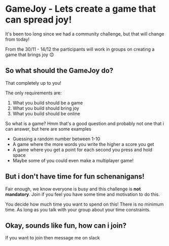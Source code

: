 # GameJoy - Lets create a game that can spread joy!

It's been too long since we had a community challenge, but that will change from today!

From the 30/11 - 14/12 the participants will work in groups on creating a game that brings joy 😊

## So what should the GameJoy do?

That completely up to you! 

The only requirements are:
1. What you build should be a game
1. What you build should bring joy
1. What you build should be online

So what is a game? Hmm that's a good question and probably not one that i can answer, but here are some examples
- Guessing a random number between 1-10
- A game where the more words you write the higher a score you get
- A game where you get a point for each second you press and hold space
- Maybe some of you could even make a multiplayer game!

## But i don't have time for fun schenanigans!

Fair enough, we know everyone is busy and this challenge is **not mandatory**. Join if you feel you have some time and motivation to do this.

You decide how much time you want to spend on this! There is no minimum time. As long as you talk with your group about your time constraints.

## Okay, sounds like fun, how can i join?

If you want to join then message me on slack

